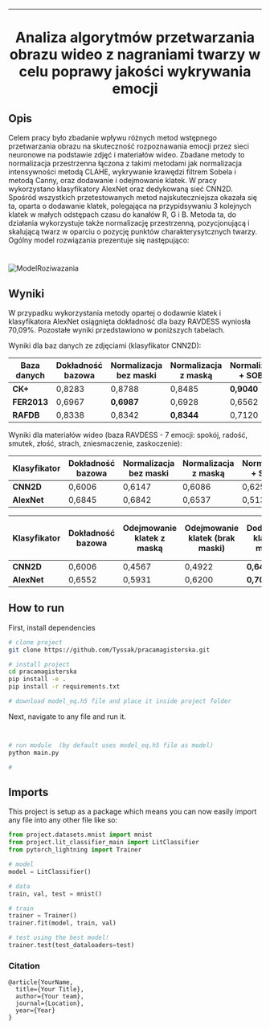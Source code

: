 
---

<div align="center">    
 
#  Analiza algorytmów przetwarzania obrazu wideo z nagraniami twarzy w celu poprawy jakości wykrywania emocji
<!--
[![Paper](http://img.shields.io/badge/paper-arxiv.1001.2234-B31B1B.svg)](https://www.nature.com/articles/nature14539)
[![Conference](http://img.shields.io/badge/NeurIPS-2019-4b44ce.svg)](https://papers.nips.cc/book/advances-in-neural-information-processing-systems-31-2018)
[![Conference](http://img.shields.io/badge/ICLR-2019-4b44ce.svg)](https://papers.nips.cc/book/advances-in-neural-information-processing-systems-31-2018)
[![Conference](http://img.shields.io/badge/AnyConference-year-4b44ce.svg)](https://papers.nips.cc/book/advances-in-neural-information-processing-systems-31-2018)  

ARXIV   
[![Paper](http://img.shields.io/badge/arxiv-math.co:1480.1111-B31B1B.svg)](https://www.nature.com/articles/nature14539)

![CI testing](https://github.com/PyTorchLightning/deep-learning-project-template/workflows/CI%20testing/badge.svg?branch=master&event=push)
-->

<!--  
Conference   
-->   
</div>
 
## Opis   
Celem pracy było zbadanie wpływu różnych metod wstępnego przetwarzania obrazu na skuteczność rozpoznawania emocji przez sieci neuronowe na podstawie zdjęć i materiałów wideo. Zbadane metody to normalizacja przestrzenna łączona z takimi metodami jak normalizacja intensywności metodą CLAHE, wykrywanie krawędzi filtrem Sobela i metodą Canny, oraz dodawanie i odejmowanie klatek. W pracy wykorzystano klasyfikatory AlexNet oraz dedykowaną sieć CNN2D. Spośród wszystkich przetestowanych metod najskuteczniejsza okazała się ta, oparta o dodawanie klatek, polegająca na przypidsywaniu 3 kolejnych klatek w małych odstępach czasu do kanałów R, G i B. Metoda ta, do działania wykorzystuje także normalizację przestrzenną, pozycjonującą i skalującą twarz w oparciu o pozycję punktów charakterysytcznych twarzy. Ogólny model rozwiązania prezentuje się następująco: 
#

![ModelRoziwazania](https://github.com/user-attachments/assets/05c95074-30d5-4596-9cce-79f8b4bb4965)


## Wyniki
W przypadku wykorzystania metody opartej o dodawnie klatek i klasyfikatora AlexNet osiągnięta dokładność dla bazy RAVDESS wyniosła 70,09%. Pozostałe wyniki przedstawiono w poniższych tabelach.

Wyniki dla baz danych ze zdjęciami (klasyfikator CNN2D):

| **Baza danych** | **Dokładność bazowa** | **Normalizacja bez maski** | **Normalizacja z maską** | **Normalizacja + SOBEL** | **Normalizacja + CANNY** | **Normalizacja + CLAHE** |
|-----------------|-----------------------|----------------------------|--------------------------|--------------------------|--------------------------|--------------------------|
| **CK+**         | 0,8283                | 0,8788                     | 0,8485                   | **0,9040**                | 0,8030                   | 0,8788                   |
| **FER2013**     | 0,6967                | **0,6987**                 | 0,6928                   | 0,6562                   | 0,6240                   | 0,6920                   |
| **RAFDB**       | 0,8338                | 0,8342                     | **0,8344**               | 0,7120                   | 0,6932                   | 0,8322                   |

Wyniki dla materiałów wideo (baza RAVDESS - 7 emocji: spokój, radość, smutek, złość, strach, zniesmaczenie, zaskoczenie):

| **Klasyfikator** | **Dokładność bazowa** | **Normalizacja bez maski** | **Normalizacja z maską** | **Normalizacja + SOBEL** | **Normalizacja + CANNY** | **Normalizacja + CLAHE** |
|------------------|-----------------------|----------------------------|--------------------------|--------------------------|--------------------------|--------------------------|
| **CNN2D**        | 0,6006                | 0,6147                     | 0,6086                   | 0,6256                   | 0,6343                   | **0,6352**               |
| **AlexNet**      | 0,6845                | 0,6842                     | 0,6537                   | 0,5138                   | 0,4502                   | **0,6928**               |

| **Klasyfikator** | **Dokładność bazowa** | **Odejmowanie klatek z maską** | **Odejmowanie klatek (brak maski)** | **Dodawanie klatek z maską** | **Dodawanie klatek (brak maski)** |
|------------------|-----------------------|--------------------------------|------------------------------------|------------------------------|----------------------------------|
| **CNN2D**        | 0,6006                | 0,4567                         | 0,4922                             | **0,6492**                    | 0,6274                           |
| **AlexNet**      | 0,6552                | 0,5931                         | 0,6200                             | **0,7009**                    | 0,6804                           |



## How to run   
First, install dependencies   
```bash
# clone project   
git clone https://github.com/Tyssak/pracamagisterska.git

# install project   
cd pracamagisterska
pip install -e .   
pip install -r requirements.txt

# download model_eq.h5 file and place it inside project folder
 ```   
 Next, navigate to any file and run it.   
 ```bash


# run module  (by default uses model_eq.h5 file as model)
python main.py

# 
```

## Imports
This project is setup as a package which means you can now easily import any file into any other file like so:
```python
from project.datasets.mnist import mnist
from project.lit_classifier_main import LitClassifier
from pytorch_lightning import Trainer

# model
model = LitClassifier()

# data
train, val, test = mnist()

# train
trainer = Trainer()
trainer.fit(model, train, val)

# test using the best model!
trainer.test(test_dataloaders=test)
```

### Citation   
```
@article{YourName,
  title={Your Title},
  author={Your team},
  journal={Location},
  year={Year}
}
```   

 
